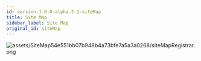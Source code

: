 ```yaml
---
id: version-1.0.0-alpha.2.1-siteMap
title: Site Map
sidebar_label: Site Map
original_id: siteMap
---
```


![assets/SiteMap54e551bb07b948b4a73bfe7a5a3a0268/siteMapRegistrar.png](assets/SiteMap54e551bb07b948b4a73bfe7a5a3a0268/siteMapRegistrar.png)
